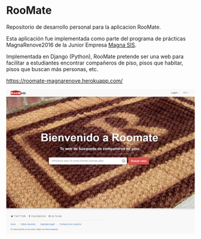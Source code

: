 # RooMate

Repositorio de desarrollo personal para la aplicacion RooMate.

Esta aplicación fue implementada como parte del programa de prácticas MagnaRenove2016 de la Junior Empresa [Magna SIS](http://magnasis.com/).

Implementada en Django (Python), RooMate pretende ser una web para facilitar a estudiantes encontrar compañeros de piso, pisos que habitar, pisos que buscan más personas, etc.

https://roomate-magnarenove.herokuapp.com/


![Screenshot of Roomate](https://github.com/ASantosVal/Roomate/blob/master/images/Roomate%20Screenshot.PNG)
